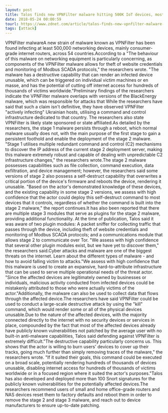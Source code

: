 ```yaml
---
layout: post
title: Talos finds new VPNFilter malware hitting 500K IoT devices, mostly in Ukraine
date: 2018-05-24 00:00:59
tourl: https://www.zdnet.com/article/talos-finds-new-vpnfilter-malware-hitting-500k-iot-devices-mostly-in-ukraine/
tags: [attack]
---
```

VPNFilter malwareA new strain of malware known as VPNFilter has been found infecting at least 500,000 networking devices, mainly consumer-grade internet routers, across 54 countries.According to a "The behaviour of this malware on networking equipment is particularly concerning, as components of the VPNFilter malware allows for theft of website credentials and monitoring of Modbus SCADA protocols," the researchers wrote. "The malware has a destructive capability that can render an infected device unusable, which can be triggered on individual victim machines or en masse, and has the potential of cutting off internet access for hundreds of thousands of victims worldwide."Preliminary findings of the researchers indicate the VPNFilter malware overlaps with versions of the BlackEnergy malware, which was responsible for attacks that While the researchers have said that such a claim isn't definitive, they have observed VPNFilter "actively infecting" Ukrainian hosts, utilising a command and control infrastructure dedicated to that country. The researchers also state VPNFilter is likely state sponsored or state affiliated.As detailed by the researchers, the stage 1 malware persists through a reboot, which normal malware usually does not, with the main purpose of the first stage to gain a persistent foothold and enable the deployment of the stage 2 malware. "Stage 1 utilises multiple redundant command and control (C2) mechanisms to discover the IP address of the current stage 2 deployment server, making this malware extremely robust and capable of dealing with unpredictable C2 infrastructure changes," the researchers wrote.The stage 2 malware possesses capabilities such as file collection, command execution, data exfiltration, and device management; however, the researchers said some versions of stage 2 also possess a self-destruct capability that overwrites a critical portion of the device's firmware and reboots the device, rendering it unusable. "Based on the actor's demonstrated knowledge of these devices, and the existing capability in some stage 2 versions, we assess with high confidence that the actor could deploy this self-destruct command to most devices that it controls, regardless of whether the command is built into the stage 2 malware," the report continues.It has also been reported that there are multiple stage 3 modules that serve as plugins for the stage 2 malware, providing additional functionality. At the time of publication, Talos said it was aware of two plugin modules: A packet sniffer for collecting traffic that passes through the device, including theft of website credentials and monitoring of Modbus SCADA protocols; and a communications module that allows stage 2 to communicate over Tor. "We assess with high confidence that several other plugin modules exist, but we have yet to discover them," the researchers said.Cyber attacks and malware are one of the biggest threats on the internet. Learn about the different types of malware - and how to avoid falling victim to attacks."We assess with high confidence that this malware is used to create an expansive, hard-to-attribute infrastructure that can be used to serve multiple operational needs of the threat actor. "Since the affected devices are legitimately owned by businesses or individuals, malicious activity conducted from infected devices could be mistakenly attributed to those who were actually victims of the actor."Additionally, the malware can also be used to collect data that flows through the affected device.The researchers have said VPNFilter could be used to conduct a large-scale destructive attack by using the "kill" command, which would render some or all of the physical devices unusable.Due to the nature of the affected devices, with the majority connected directly to the internet with no security devices or services in place, compounded by the fact that most of the affected devices already have publicly known vulnerabilities not patched by the average user with no built-in anti-malware capabilities, Talos said defending against VPNFilter is extremely difficult."The destructive capability particularly concerns us. This shows that the actor is willing to burn users' devices to cover up their tracks, going much further than simply removing traces of the malware," the researchers wrote. "If it suited their goals, this command could be executed on a broad scale, potentially rendering hundreds of thousands of devices unusable, disabling internet access for hundreds of thousands of victims worldwide or in a focused region where it suited the actor's purposes."Talos has also developed and deployed more than 100 Snort signatures for the publicly known vulnerabilities for the potentially affected devices.The researchers recommend users of small and home office-grade routers and NAS devices reset them to factory defaults and reboot them in order to remove the stage 2 and stage 3 malware, and reach out to device manufacturers to ensure up-to-date patching. 